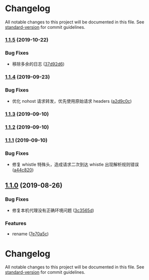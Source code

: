 # Changelog

All notable changes to this project will be documented in this file. See [standard-version](https://github.com/conventional-changelog/standard-version) for commit guidelines.

### [1.1.5](https://github.com/hxfdarling/nohost-proxy/compare/v1.1.4...v1.1.5) (2019-10-22)

### Bug Fixes

- 移除多余的日志 ([37d92d6](https://github.com/hxfdarling/nohost-proxy/commit/37d92d6))

### [1.1.4](https://github.com/hxfdarling/nohost-proxy/compare/v1.1.3...v1.1.4) (2019-09-23)

### Bug Fixes

- 优化 nohost 请求转发，优先使用原始请求 headers ([a2d9c0c](https://github.com/hxfdarling/nohost-proxy/commit/a2d9c0c))

### [1.1.3](https://github.com/hxfdarling/nohost-proxy/compare/v1.1.2...v1.1.3) (2019-09-10)

### [1.1.2](https://github.com/hxfdarling/nohost-proxy/compare/v1.1.1...v1.1.2) (2019-09-10)

### [1.1.1](https://github.com/hxfdarling/nohost-proxy/compare/v1.1.0...v1.1.1) (2019-09-10)

### Bug Fixes

- 修复 whistle 特殊头，造成请求二次到达 whistle 出现解析规则错误 ([a44c820](https://github.com/hxfdarling/nohost-proxy/commit/a44c820))

## [1.1.0](https://github.com/hxfdarling/nohost-proxy/compare/v1.0.3...v1.1.0) (2019-08-26)

### Bug Fixes

- 修复本机代理没有正确环境问题 ([3c3565d](https://github.com/hxfdarling/nohost-proxy/commit/3c3565d))

### Features

- rename ([7e70a5c](https://github.com/hxfdarling/nohost-proxy/commit/7e70a5c))

# Changelog

All notable changes to this project will be documented in this file. See [standard-version](https://github.com/conventional-changelog/standard-version) for commit guidelines.
